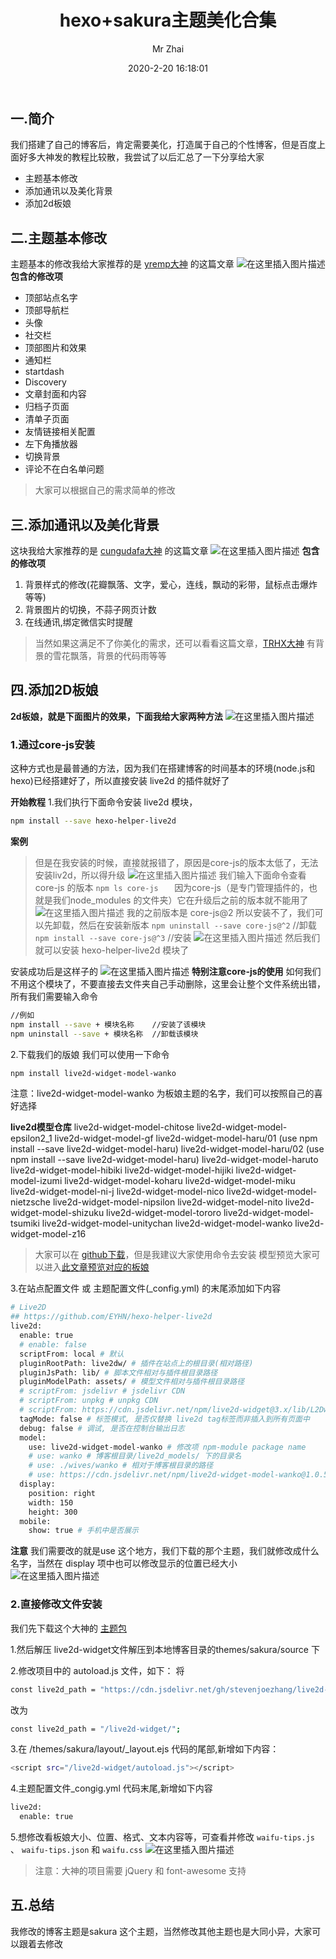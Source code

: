 ﻿---
title: hexo+sakura主题美化合集
author: Mr Zhai
avatar: https://cdn.jsdelivr.net/gh/zfq0620/PicGo/img/DestCropImage.png
authorLink: https://zfq0620.gitee.io/ 
authorAbout: 学习中... 
authorDesc: 学习中... 
categories: 技术
date: 2020-2-20 16:18:01
comments: true
tags: 
 - 前端

keywords: hexo主题美化合集
description:  hexo主题美化合集
photos: http://img.mp.itc.cn/upload/20170112/ca122ef14888451e9c0388619b5877f2_th.jpg
---


## 一.简介
我们搭建了自己的博客后，肯定需要美化，打造属于自己的个性博客，但是百度上面好多大神发的教程比较散，我尝试了以后汇总了一下分享给大家

- 主题基本修改
- 添加通讯以及美化背景
- 添加2d板娘


## 二.主题基本修改
主题基本的修改我给大家推荐的是 [yremp大神](https://yremp.live/hexo-sakura/) 的这篇文章
![在这里插入图片描述](https://img-blog.csdnimg.cn/20200310115912131.png?x-oss-process=image/watermark,type_ZmFuZ3poZW5naGVpdGk,shadow_10,text_aHR0cHM6Ly9ibG9nLmNzZG4ubmV0L3dlaXhpbl80NTYzMTczOA==,size_16,color_FFFFFF,t_70)
**包含的修改项**
- 顶部站点名字
- 顶部导航栏
- 头像
- 社交栏
- 顶部图片和效果
- 通知栏
- startdash
- Discovery
- 文章封面和内容
- 归档子页面 
- 清单子页面
- 友情链接相关配置
- 左下角播放器
- 切换背景
- 评论不在白名单问题
>大家可以根据自己的需求简单的修改

## 三.添加通讯以及美化背景
这块我给大家推荐的是 [cungudafa大神](https://blog.csdn.net/cungudafa/article/details/104295156) 的这篇文章
![在这里插入图片描述](https://img-blog.csdnimg.cn/20200310122203275.png?x-oss-process=image/watermark,type_ZmFuZ3poZW5naGVpdGk,shadow_10,text_aHR0cHM6Ly9ibG9nLmNzZG4ubmV0L3dlaXhpbl80NTYzMTczOA==,size_16,color_FFFFFF,t_70)
**包含的修改项**
1. 背景样式的修改(花瓣飘落、文字，爱心，连线，飘动的彩带，鼠标点击爆炸等等)
2. 背景图片的切换，不蒜子网页计数
3. 在线通讯,绑定微信实时提醒

>当然如果这满足不了你美化的需求，还可以看看这篇文章，[TRHX大神](https://blog.csdn.net/qq_36759224/article/details/85420403) 有背景的雪花飘落，背景的代码雨等等

## 四.添加2D板娘
**2d板娘，就是下面图片的效果，下面我给大家两种方法**
![在这里插入图片描述](https://img-blog.csdnimg.cn/20200310123643936.png?x-oss-process=image/watermark,type_ZmFuZ3poZW5naGVpdGk,shadow_10,text_aHR0cHM6Ly9ibG9nLmNzZG4ubmV0L3dlaXhpbl80NTYzMTczOA==,size_16,color_FFFFFF,t_70)
### 1.通过core-js安装
这种方式也是最普通的方法，因为我们在搭建博客的时间基本的环境(node.js和hexo)已经搭建好了，所以直接安装 live2d 的插件就好了

**开始教程**
1.我们执行下面命令安装 live2d 模块，
```bash
npm install --save hexo-helper-live2d
```
**案例**
>但是在我安装的时候，直接就报错了，原因是core-js的版本太低了，无法安装liv2d，所以得升级
>![在这里插入图片描述](https://img-blog.csdnimg.cn/20200310130604320.png)
>我们输入下面命令查看core-js 的版本
>`npm ls core-js   ` 
>因为core-js（是专门管理插件的，也就是我们node_modules 的文件夹）它在升级后之前的版本就不能用了
>![在这里插入图片描述](https://img-blog.csdnimg.cn/20200310130854330.png?x-oss-process=image/watermark,type_ZmFuZ3poZW5naGVpdGk,shadow_10,text_aHR0cHM6Ly9ibG9nLmNzZG4ubmV0L3dlaXhpbl80NTYzMTczOA==,size_16,color_FFFFFF,t_70)
>我的之前版本是 core-js@2 所以安装不了，我们可以先卸载，然后在安装新版本
>`npm uninstall --save core-js@^2`  //卸载
>`npm install --save core-js@^3`   //安装
![在这里插入图片描述](https://img-blog.csdnimg.cn/2020031013114633.png)
然后我们就可以安装 hexo-helper-live2d 模块了

安装成功后是这样子的
![在这里插入图片描述](https://img-blog.csdnimg.cn/20200310132039446.png?x-oss-process=image/watermark,type_ZmFuZ3poZW5naGVpdGk,shadow_10,text_aHR0cHM6Ly9ibG9nLmNzZG4ubmV0L3dlaXhpbl80NTYzMTczOA==,size_16,color_FFFFFF,t_70)
**特别注意core-js的使用**
如何我们不用这个模块了，不要直接去文件夹自己手动删除，这里会让整个文件系统出错，所有我们需要输入命令

```bash
//例如
npm install --save + 模块名称    //安装了该模块
npm uninstall --save + 模块名称  //卸载该模块
```
2.下载我们的版娘
我们可以使用一下命令

```bash
npm install live2d-widget-model-wanko 
```
注意：live2d-widget-model-wanko 为板娘主题的名字，我们可以按照自己的喜好选择

**live2d模型仓库**
live2d-widget-model-chitose
live2d-widget-model-epsilon2_1
live2d-widget-model-gf
live2d-widget-model-haru/01 (use npm install --save live2d-widget-model-haru)
live2d-widget-model-haru/02 (use npm install --save live2d-widget-model-haru)
live2d-widget-model-haruto
live2d-widget-model-hibiki
live2d-widget-model-hijiki
live2d-widget-model-izumi
live2d-widget-model-koharu
live2d-widget-model-miku
live2d-widget-model-ni-j
live2d-widget-model-nico
live2d-widget-model-nietzsche
live2d-widget-model-nipsilon
live2d-widget-model-nito
live2d-widget-model-shizuku
live2d-widget-model-tororo
live2d-widget-model-tsumiki
live2d-widget-model-unitychan
live2d-widget-model-wanko
live2d-widget-model-z16
>大家可以在 [github下载](https://github.com/xiazeyu/live2d-widget-models)，但是我建议大家使用命令去安装
>模型预览大家可以进入[此文章预览对应的板娘](https://blog.csdn.net/weixin_34321753/article/details/93895440)

3.在站点配置文件 或 主题配置文件(_config.yml) 的末尾添加如下内容

```bash
# Live2D
## https://github.com/EYHN/hexo-helper-live2d
live2d:
  enable: true
  # enable: false
  scriptFrom: local # 默认
  pluginRootPath: live2dw/ # 插件在站点上的根目录(相对路径)
  pluginJsPath: lib/ # 脚本文件相对与插件根目录路径
  pluginModelPath: assets/ # 模型文件相对与插件根目录路径
  # scriptFrom: jsdelivr # jsdelivr CDN
  # scriptFrom: unpkg # unpkg CDN
  # scriptFrom: https://cdn.jsdelivr.net/npm/live2d-widget@3.x/lib/L2Dwidget.min.js # 你的自定义 url
  tagMode: false # 标签模式, 是否仅替换 live2d tag标签而非插入到所有页面中
  debug: false # 调试, 是否在控制台输出日志
  model:
    use: live2d-widget-model-wanko # 修改项 npm-module package name 
    # use: wanko # 博客根目录/live2d_models/ 下的目录名
    # use: ./wives/wanko # 相对于博客根目录的路径
    # use: https://cdn.jsdelivr.net/npm/live2d-widget-model-wanko@1.0.5/assets/wanko.model.json # 你的自定义 url
  display:
    position: right
    width: 150
    height: 300
  mobile:
    show: true # 手机中是否展示
```
**注意**
我们需要改的就是use 这个地方，我们下载的那个主题，我们就修改成什么名字，当然在 display 项中也可以修改显示的位置已经大小
![在这里插入图片描述](https://img-blog.csdnimg.cn/20200310134508559.png)

### 2.直接修改文件安装
我们先下载这个大神的 [主题包](https://www.lanzous.com/ia41avg)

1.然后解压 live2d-widget文件解压到本地博客目录的themes/sakura/source 下

2.修改项目中的 autoload.js 文件，如下：
将
```bash
const live2d_path = "https://cdn.jsdelivr.net/gh/stevenjoezhang/live2d-widget/";
```
改为

```bash
const live2d_path = "/live2d-widget/";
```
3.在 /themes/sakura/layout/_layout.ejs 代码的尾部,新增如下内容：

```bash
<script src="/live2d-widget/autoload.js"></script>
```
4.主题配置文件_congig.yml 代码末尾,新增如下内容

```bash
live2d:
  enable: true
```
5.想修改看板娘大小、位置、格式、文本内容等，可查看并修改 `waifu-tips.js` 、 `waifu-tips.json` 和 `waifu.css`
![在这里插入图片描述](https://img-blog.csdnimg.cn/20200310141439371.png?x-oss-process=image/watermark,type_ZmFuZ3poZW5naGVpdGk,shadow_10,text_aHR0cHM6Ly9ibG9nLmNzZG4ubmV0L3dlaXhpbl80NTYzMTczOA==,size_16,color_FFFFFF,t_70)
>注意：大神的项目需要 jQuery 和 font-awesome 支持


## 五.总结
我修改的博客主题是sakura 这个主题，当然修改其他主题也是大同小异，大家可以跟着去修改

